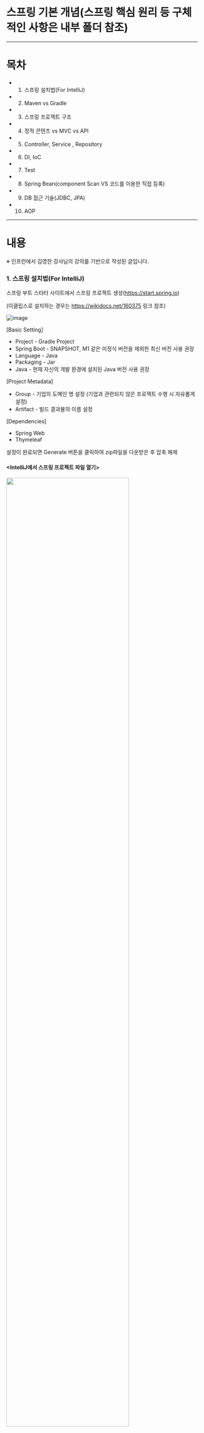 # 스프링 기본 개념(스프링 핵심 원리 등 구체적인 사항은 내부 폴더 참조)
---
# 목차
- 1. 스프링 설치법(For IntelliJ)
- 2. Maven vs Gradle
- 3. 스프링 프로젝트 구조
- 4. 정적 콘텐츠 vs MVC vs API
- 5. Controller, Service , Repository
- 6. DI, IoC
- 7. Test
- 8. Spring Bean(component Scan VS 코드를 이용한 직접 등록)
- 9. DB 접근 기술(JDBC, JPA)
- 10. AOP
---
# 내용

※ 인프런에서 김영한 강사님의 강의를 기반으로 작성된 글입니다.

### 1. 스프링 설치법(For IntelliJ)
스프링 부트 스타터 사이트에서 스프링 프로젝트 생성(https://start.spring.io)

(이클립스로 설치하는 경우는 https://wikidocs.net/160375 링크 참조)

![image](https://user-images.githubusercontent.com/101415950/192459186-e7f13542-1063-451d-b9aa-1dc41ff08650.png)

[Basic Setting]
- Project - Gradle Project
- Spring Boot - SNAPSHOT, M1 같은 미정식 버전을 제외한 최신 버전 사용 권장
- Language - Java
- Packaging - Jar
- Java - 현재 자신의 개발 환경에 설치된 Java 버전 사용 권장

[Project Metadata]
- Group - 기업의 도메인 명 설정 (기업과 관련되지 않은 프로젝트 수행 시 자유롭게 설정)
- Artifact - 빌드 결과물의 이름 설정

[Dependencies]
- Spring Web
- Thymeleaf

설정이 완료되면  Generate 버튼을 클릭하여 zip파일을 다운받은 후 압축 해제

#### <IntelliJ에서 스프링 프로젝트 파일 열기>

<img src="https://user-images.githubusercontent.com/101415950/192464593-05687cb8-63fc-4f75-b479-444342a26928.png" width="80%" height="80%">

1. IntelliJ 상단바의 파일(File)에서 열기(Open)을 클릭
2. 압축을 푼 스프링 프로젝트 폴더에서 build.gradle 선택 후 확인 버튼 클릭

<img src="https://user-images.githubusercontent.com/101415950/192465073-0e5bcfa3-1049-4fc8-a63d-3e6e6865b05b.png" width="50%" height="50%">

3. 위와 같은 안내메시지가 팝업되면 프로젝트로 열기 클릭
4. 약간의 시간을 소요하여 자동으로 다운로드가 진행됨을 확인

위 과정을 통해 IntelliJ에서 스프링 프로젝트를 생성할 수 있음

#### <Gradle을 통해서 실행 하는 방식에서 Java로 바로 실행하는 방식으로 설정하여 실행 속도를 높이는 방법>

<img src="https://user-images.githubusercontent.com/101415950/192476018-d1ffc1dd-0427-4fa0-8fc5-385e6638200a.png" width="80%" height="80%">

1. IntelliJ 상단바의 파일(File)에서 설정(Preferences)을 클릭
2. 빌드, 실행, 배포(Build, Execution, Deployment)에서 빌드 도구(Build Tools)를 통해 Gradle을 클릭한 뒤 적색 박스와 같이 설정

   -> 다음을 사용하여 빌드 및 실행(Build and run using) - IntelliJ IDEA
 
   -> 다음을 사용하여 테스트 실행(Run tests using) - IntelliJ IDEA

   -> Gradle JVM - 설치된 자바 버전 선택

---
### 2. Maven vs Gradle

maven과 gradle은 빌드(소스 코드 파일을 컴퓨터에서 실행할 수 있는 독립 소프트웨어 가공물(Artifact)로 변환시키는 과정)를 자동화하는 Tool

외부 소스 코드(외부 라이브러리)를 자동으로 추가하고 관리(버전도 자동으로 업데이트)

[빌드의 과정]
1. 소스 코드를 컴파일
2. 테스트 코드를 컴파일
3. 테스트 코드를 실행
4. 테스트 코드 리포트 작성
5. 기타 추가로 설정한 작업 진행(ex : 소나 큐브에 코드 정적 분석 위임 등)
6. 패키징 수행(java 라이브러리 외 다른 사람이 만들어 놓은 오픈소스를 작성한 코드와 묶는 작업)
7. 최종 sw 결과물(Artifact) 생성

하기 코드는 프로젝트에 필요한 라이브러리를 정의할 때 Maven과 Gradle의 작성법에 대한 차이를 예시로 듬

[maven]
```
<dependencies>
      <dependency>
          <groupId>org.springframework.boot</groupId>
          <artifactId>spring-boot-starter</artifactId>
      </dependency>
      <dependency>
          <groupId>org.springframework.boot</groupId>
          <artifactId>spring-boot-starter-test</artifactId>
      </dependency>
<dependencies> 
```

[gradle]
```
dependencies {
      implementation 'org.springframework.boot:spring-boot-starter'
      testImplementation 'org.springframework.boot:spring-boot-starter-test'
}
```

#### <maven이 아닌 gradle을 선택한 이유>

- maven은 pom.xml(Project Object Model) 파일에서 build를 xml로 정의하므로 구조화하기 쉽지만 문서의 양이 비대해지므로   

  JVM 기반의 grooby를 사용하는 gradle에 비해 설정 내용이 길어지고 가독성이 떨어짐

- gradle이 바뀐 파일들만 빌드하는 점진적 빌드 방식과 빌드 결과물을 저장하여 한번 빌드된 프로젝트의 다음 빌드는 매우 적은 시간이    

  소요되는 Daemon Process 그리고 Build Cashe를 사용하므로 maven에 비해 10~100배 가량 빌드 속도가 빠름

- maven은 라이브러리가 추가되거나 각 라이브러리가 서로 다른 버전의 라이브러리를 참조하는 종속성을 가지고 있을 경우 관리가 어려움   

   -> 상속 구조를 사용하므로 특정 설정을 몇몇 모듈에서만 공통으로 사용하기 위해 불필요한 부모 프로젝트를 생성해야 하여 상속

   -> 설정이 다른 프로젝트가 하나라도 있으면 그 프로젝트는 상속할 수 없으므로 거의 모든 설정을 중복하여 작성해야함

- gradle은 설정 주입시 프로젝트의 조건을 체크할 수 있으므로 프로젝트 별로 유연하게 설정할 수 있음 (settings.gradle에서 설정) 

   -> 구성 주입 방식을 통해 조건에 따라 특정 프로젝트에만 주입하므로 불필요한 프로젝트가 필요없음


#### <gradle 라이브러리 구성>

Package, Artifact, Version 으로 구성
- group : 소스코드가 작성된 패키지 명
- Artifact : 라이브러리의 고유한 명칭
- version : 버전 명칭(생략 시 최신 버전)

라이브러리 앞에 적용된 명령어는 라이브러리가 적용될 Scope를 의미
- implementation : 전 범위에 적용
- testImplementation : 테스트 시에만 적용
- debugimplementation : 디버그 모드에서만 적용
- androidTestimplementation : 안드로이스 테스트 시에만 적용

implementation 'org.springframework.boot:spring-boot-starter'의 뜻은 아래와 같음

-> org.springframework.boot 패키지에서 spring-boot-starter 라이브러리의 최신버전을 전범위에 적용 

---
### 3. 스프링 프로젝트 구조

#### <전체적인 프로젝트 구조>

<img src="https://user-images.githubusercontent.com/101415950/192735277-c8a88b0f-3eff-4130-879f-8e4360e035ba.png" width="40%" height="40%">

1. src/main/java   

   - java 파일을 작성하기 위한 공간으로 Controller, Service, Repository, Entity 파일 등이 속한 디렉토리   

   - 이 디렉토리에 속한 <프로젝트명> + Application.java 파일은 프로그램 시작을 담당하는 파일

2. src/main/resources

   - java 파일을 제외한 HTML, CSS, Javascript, 환경파일 등 작성하는 공간으로 static, templates 그리고 application.properties 파일이   
     기본적으로 생성

3. static

   - css, fonts, images, plugin, scripts 등의 정적 리소스 파일이 속한 디렉토리

4. templates

   - 사용자에게 화면을 출력하기 위한 HTML, JSP, Thymeleaf 등 자바 객체와 연동되는 templates 파일이 저장되는 디렉토리

5. application.properties

   - 프로젝트의 환경 설정, 데이터베이스 등의 설정을 저장하는 파일   
     (Tomcat(WAS) 설정, 데이터베이스 관련 정보를 key-value 형식으로 지정 등)

   - 웹 애플리케이션을 실행하면 자동으로 로딩

6. src/test/java

   - 테스트 코드를 작성하는 공간으로 JUnit과 스프링부트의 테스팅 도구를 사용하여 서버를 실행하지 않고 테스트가 가능

   - 각각의 개발 단계에 알맞는 단위 테스트 및 통합 테스트를 진행하는 용도로 사용

7. build.gradle

   - 환경설정 및 프로젝트를 위해 필요한 플러그인과 라이브러리를 기술하는 파일 (해당 글 2장 참고)

---
### 4. 정적 콘텐츠 vs MVC vs API

#### <정적 콘텐츠>

덧셈, 뺄셈 등 연산과 같이 사용자의 행동에 의해 변화하는 동적 콘텐츠가 아닌    

한번 정해놓으면 변하지 않고 계속 유지되는 콘텐츠로 응답하는 방식

- resources/static/hello-static.html에 다음과 같이 작성 후 스프링을 실행   
```
<!DOCTYPE HTML>
<html>
<head>
<title>static content</title>
<meta http-equiv="Content-Type" content="text/html; charset=UTF-8" />
</head>
<body>
정적 컨텐츠 입니다.
</body>
</html>
```
- URL에 http://localhost:8080/hello-static.html을 입력하면 하기 사진과 같은 결과가 도출
<img src="https://user-images.githubusercontent.com/101415950/192709042-9d1dd8e3-0ae5-40b3-9527-c3860ef04bbd.png" width="50%" height="50%">

- 동작 순서
<img src="https://user-images.githubusercontent.com/101415950/192704982-ba9520e4-253e-414d-8e89-eddd04963f52.png" width="80%" height="80%">

1. 웹브라우저에서 http://localhost:8080/hello-static.html 주소를 Tomcat(WAS)으로 전송 
2. Tomcat(WAS)에서 스프링 컨테이너로 해당 요청을 전송하여 hello-static 관련 Controller를 찾는 과정을 수행
3. Controller가 없는 경우 resources에 있는 hello-static 관련 html 파일을 찾아 웹 브라우저에 전송하여 화면에 출력

<br/><br/>

#### <MVC 방식>

시스템을 모델, 뷰, 컨트롤러 3가지 역할로 구조화한 방식(정보처리기사 참고)   

각 부분은 별도의 컴포넌트로 분리되어 있음

뷰를 여러 개 만들 수 있으므로 사용자의 요구가 발생하면 시스템이 이를 처리하고 반응하는 대화형 애플리케이션에 적합

<img src="https://user-images.githubusercontent.com/101415950/192724212-ea883698-3ea5-4806-a803-8c7f53566980.png" width="80%" height="80%">

1. Model : 추출, 저장, 삭제 등 데이터를 처리하는 역할 (내부 비즈니스 로직)
2. View : 사용자의 요청에 의해 가공된 정보를 출력하는 역할 (사용자 인터페이스)
3. controller : 사용자의 요청(url)에 적절한 비즈니스 로직(서비스)을 호출하고 그 결과를 받아 뷰로 전달   

- controller 구현
```
@Controller
public class HelloController {
   @GetMapping("hello-mvc")
   public String helloMvc(@RequestParam("name") String name, Model model) {
      model.addAttribute("name", name);
      return "hello-template";
   }
}
```

- View 구현(resources/static/hello-template.html)   
```
<html xmlns:th="http://www.thymeleaf.org">
<body>
<p th:text="'hello ' + ${name}">hello! empty</p>
</body>
</html>
```

※ @RequestParam("name")은 url이 전달될 때 value가 담긴 name 파라미터를 받아올 때 사용, 즉 HTTP 요청 파라미터를 받기 위해 사용

- 실행 결과(http://localhost:8080/hello-mvc?name=spring!!!!!!)
<img src="https://user-images.githubusercontent.com/101415950/193284509-dcf94e77-8f6c-4057-bdfc-876eabfa4a1f.png" width="80%" height="80%">

- 동작 순서
<img src="https://user-images.githubusercontent.com/101415950/193286010-26b7449d-d3a2-458a-ad77-4b3e12c7ecfb.png" width="80%" height="80%">

1. 웹브라우저에서 http://localhost:8080/hello-mvc?name=spring 주소를 Tomcat(WAS)으로 전송 
2. Tomcat(WAS)에서 스프링 컨테이너로 해당 요청을 전송하여 hello-mvc 관련 Controller를 찾는 과정을 수행(@GetMapping("hello-mvc"))
3. Controller에서 model에 name:spring을 담아 viewResolver(resources/static/hello-template.html)로 전송
4. hello-template에서 Thymeleaf(html 파일에서 동적으로 요청을 처리하기 위한 기술) 템플릿 엔진으로 요청을 처리하여 웹 브라우저에 전송

<br/><br/>

#### <API 방식, Application Programming Interface>

API는 소프트웨어가 다른 소프트웨어로부터 지정된 형식으로 명령을 받을 수 있는 수단

프로그램들이 서로 상호작용하는 것을 도와주는 매개체 역할 수행

어떤 프로그래밍 언어를 쓰든 무슨 프레임워크를 쓰든 API 폼에 맞춰서 개발

- controller 구현(@ResponseBody 문자 반환)
```
@Controller
public class HelloController {

	@GetMapping("hello-string")
	@ResponseBody
	public String helloString(@RequestParam("name") String name) {
		return "hello " + name;
	}
}
```

- controller 구현(@ResponseBody 객체 반환)
```
@Controller
public class HelloController {

	@GetMapping("hello-api")
	@ResponseBody
	public Hello helloApi(@RequestParam("name") String name) {
		Hello hello = new Hello();
		hello.setName(name);
		return hello;
	}

	static class Hello {
		private String name;

		public String getName() {
			return name;
		}

		public void setName(String name) {
			this.name = name;
		}
	}
}
```
- 실행 결과(http://localhost:8080/hello-api?name=spring!!!!!!)
<img src="https://user-images.githubusercontent.com/101415950/193285275-2ff6e6d7-dc8a-47c2-a1df-65ddef51c91b.png" width="80%" height="80%">

- 동작 순서
<img src="https://user-images.githubusercontent.com/101415950/192705493-8abdce7a-558a-4b1f-9f39-82585aa7f0c5.png" width="80%" height="80%">

1. 웹브라우저에서 http://localhost:8080/hello-api?name=spring 주소를 Tomcat(WAS)으로 전송 
2. Tomcat(WAS)에서 스프링 컨테이너로 해당 요청을 전송하여 hello-mvc 관련 Controller를 찾는 과정을 수행(@GetMapping("hello-api"))   
3. Controller에서 @ResponseBody 어노테이션에 의해 HTTP의 Body에 문자 or 객체를 직접 반환(객체는 JSon으로 변환되어 반환)   

   (이 과정에서 viewResolver 대신 클라이언트의 HTTP Accept 해더와 서버의 컨트롤러 반환 타입 정보 둘을 조합하여   
   
   HttpMessageConverter가 동작하여 문자 or 객체를 직접 처리)
	
	- 기본 문자 처리 : StringHttpMessageConverter
	- 기본 객체 처리 : MappingJackson2HttpMessageConverter
	- 기타 byte 처리 등 여러 HttpMessageConverter가 기본으로 등록되어 있음

---
### 5. Controller, Service , Repository

역할 별로 분할하여 가독성 및 유지보수 편의성 증진

마치 조립 기계처럼 원하는 데이터 저장소 및 객체 등을 조립하고 분해하기 위함

![image](https://user-images.githubusercontent.com/101415950/192966018-e6c0cb87-aa3b-4277-9868-7c0ca0f03f38.png)

1. DTO(Data Transfer Object)

   - 변수 및 객체를 송수신할 데이터의 자료형에 알맞게 생성

   - 데이터를 담아서 전달하는 바구니 역할을 하는 데이터 전송 객체

   - Domain(Entity Class)와 DTO를 분리하는 이유는 DB와 View 사이의 역할을 분리하기 위함   
     (Controller에서 Domain(Entity Class)에 직접 사용하지 못하게 하여 의도하지 않은 DB 컬럼 변경 방지)

2. DAO(Data Access Object)

   - 데이터베이스에 접근하고, SQL을 활용하여 데이터를 실제로 조작하는 코드를 구현하는 과정 (JPA가 대신 그 역할을 수행)

3. Domain(Entity Class)

   - 비즈니스 도메인 객체 (ex. 회원, 주문, 쿠폰 등등 주로 데이터베이스에 저장하고 관리)

   - 실제 DB 테이블과 Mapping되는 클래스로 DB 테이블 내 존재하는 컬럼만을 속성으로 가져야 함

4. Controller

   - 사용자의 요청에 적절한 서비스를 호출하여, 그 결과가 사용자에게 반환하는 코드를 구현 (웹 MVC의 Controller 역할과 동일)

5. Service

   - 사용자의 요청에 응답하기 위한 비즈니스 로직을 구현

   - DB의 데이터가 필요할 때는 리포지토리에게 요청

   - 엔티티 객체와 DTO 객체를 서로 변환하여 양방향으로 전달

6. Repository

   - Domain(Entity Class)에 의해 생성된 DB에 접근하는 메서드들을 사용하기 위한 인터페이스

   - DB 연결, 해제, 자원 관리 및 CRUD 작업 처리(ex. 도메인 객체를 DB에 저장하고 관리)

---
### 6. DI, IoC

#### <의존성 주입(DI : Dependency Injection)>

객체의 의존 관계를 외부에서 주입하는 방식

스프링에서는 의존 설정에 의해 Spring Container 의존성 자동 주입이 발생

Controller가 service와 repository를 통해서만 데이터를 조회하고 수정할 수 있는 것을 의존 관계가 있다고 표현 가능 

Spring에서는 주입이 필요한 객체에 @Autowired 어노테이션을 붙여 주입

주입할 객체가 하나인 경우 @Autowired 어노테이션 생략이 가능 

@Autowired가 여러 개 있을 경우 가장 많은 의존성을 주입할 수 있는 생성자를 사용하여 의존성 주입

기본적으로 설정을 바꾸지 않는 이상 Spring Container에 명칭이 동일한 객체 등록 불가능(싱글톤 패턴)

<br/>

- DI를 사용해야 하는 이유

	- 역활을 분리하여 응집도를 높이고 결합도를 낮춰 유지보수에 유연한 구조로 만들기 위해

	- 객체를 직접 주입하는 경우 객체의 변경이 필요하면 특정 객체를 사용한 모든 클래스 변경 필요(강한 결합)

	- 객체를 외부에서 주입하는 경우 객체를 한 번만 생성하여 재사용 가능하므로 유지보수 용이(약한 결합)


[객체를 직접 주입하는 경우]
```
//1. 양복 클래스
public class Suit{
    private String name;

    public Suit(){
    }
}

//2. 사람A, 사람B 클래스에서 양복 객체 생성
public class HumanA{
    public Suit suit;
    
    public HumanA() {
        this.suit = new Suit();
    }
}

public class HumanB{
    public Suit suit;
    
    public HumanB() {
        this.suit = new Suit();
    }
}
```

```
//3. 양복 클래스에서 양복 객체에 메이커 명을 지어준다면,
public class Suit{
    private String name;

    public Suit(String name){
        this.name = name;
    }
}

//4. 사람A, 사람B 클래스에 있는 양복 객체에도 해당 변경사항을 적용해야함
public class HumanA{
    public Suit suit;
    
    public HumanA() {
        this.suit = new Suit(String name);
    }
}

public class HumanB{
    public Suit suit;
    
    public HumanB() {
        this.suit = new Suit(String name);
    }
}
```


제어 순서 : 사람 -> 양복 -> 양복 명칭 -> .....

<br/>

[객체를 외부에서 주입하는 경우]
```
//1. 양복 클래스(양복 객체 한 번만 생성)
public class Suit{
    private String name;

    public Suit(){
    }
}
Suit suit = new Suit();

//2. 사람A, 사람B 클래스에서 양복 객체 생성(양복 객체 사용/재사용)
public class HumanA{
    public Suit suit;
    
    public HumanA(Suit suit) {
        this.suit = Suit;
    }
}

public class HumanB{
    public Suit suit;
    
    public HumanB(Suit suit) {
        this.suit = Suit;
    }
}
```

```
//3. 양복 클래스에서 양복 객체에 메이커 명을 지어줘도
public class Suit{
    private String name;

    public Suit(String name){
        this.name = name;
    }
}
Suit suit = new Suit(String name);

//4. 사람A, 사람B 클래스는 변경이 필요하지 않음
public class HumanA{
    public Suit suit;
    
    public HumanA(Suit suit) {
        this.suit = Suit;
    }
}

public class HumanB{
    public Suit suit;
    
    public HumanB(Suit suit) {
        this.suit = Suit;
    }
}
```

제어 순서 : ....양복 명칭 -> 양복 -> 사람 

 <br/><br/>

- Field Injection(필드 주입)
```
@Controller
public class MemberController {
	
	@Autowired
	private MemberService memberService;
}
```
   
  1. 생성자 or Setter가 없으므로 수동 의존성 주입이 필요한 테스트 불가능
	
  2. 의존성이 프레임워크에 강하게 종속되는 문제점 발생
   
 <br/><br/>
   
- Setter Injection(수정자 주입)
```
@Controller
public class MemberController {
	private  MemberService memberService;
	
	@Autowired
	public void setMemberController(MemberService memberService) {
		this.memberService = memberService;
	}
}
```
  
  1. 속성에 final를 작성할 수 없으므로 의존성 불변을 보장할 수 없음 

  2. 런타임 중 setter를 다시 호출하여 이미 주입된 의존성 변경이 가능

  3. 주로 런타임 중 의존성 수정하거나 선택적 의존성(의존성 주입이 반드시 필수가 아닌 것을 의미)에 사용   
  
<br/><br/> 
  
- Construction Injection(생성자 주입)
```
@Controller
public class MemberController {
	private final MemberService memberService;
	
	@Autowired
	public MemberController(MemberService memberService) {
		this.memberService = memberService;
	}
}
```

  1. 객체의 최초 생성 시점에 스프링이 모든 의존성을 주입

  2. 생성자 호출 시 final에 의해서 의존성 주입이 최초 1회만 이루어짐

  3. 생성자 주입은 의존관계 불변이므로 NullPointerException 방지(다른 방식은 직접 객체를 생성하여 방지)
  
<br/>

- 주입 대상이 여러 개인경우

  - 의존성 주입 우선 순위는 생성자 -> 필드 -> 수정자 순

  - 의존성 주입 대상을 찾을 때 자료형 -> @Qualifier -> @Primary -> Bean name 순으로 탐색   
     (매개변수명과 등록된 Bean의 이름이 일치하는지 체크)

  - @Primary 어노테이션은 해당 타입의 의존성을 주입할 때 우선적으로 주입

  - @Qualifier(value = "bean 객체 이름") 의존성 주입 객체를 선택가능

<br/>

- 싱글톤 패턴

	- 어떤 클래스의 객체가, 해당 프로세스에서 딱 하나만 만들어져 있어야 할 때 사용

	- 즉 어느 페이지에서든 해당 객체를 동일한 것으로 사용해야 할 때 사용

	- 스프링에서는 싱글톤 패턴을 적용하지 않아도 기본적으로 객체를 싱글톤으로 관리하여 싱글톤 단점 해결

	- 스프링 컨테이너 종료 시 Spring Bean 전부 삭제하므로 단위테스트가 가능

	- 스프링에서 싱글톤으로 관리하는 이유는 대규모 트래픽을 처리하기 위함(새로 생성하지 않고 동일한 객체를 반환하므로)

	- ex) 스마트폰에서 다크모드 설정 시 다른 페이지로 이동하더라도 다크모드가 유지되어야 함

#### <제어의 역전(IoC : Inversion of Control)>

개발자가 작성한 객체의 제어 권한이 프레임워크로 넘어가서 스프링 컨테이너에서 객체를 호출하는 것

위 DI 파트의 사람과 양복의 예시처럼 작은 부품부터 거꾸로 조립되는 것이 특징(제어흐름이 바뀜)

component Scan 방식이나 코드로 직접 등록하는 방식에 의해 스프링 컨테이너에 Spring Bean 형태로 등록 후 의존성 자동 주입(8장에서 설명)

자주 사용하는 객체를 미리 메모리에 올려 두고 사용자가 객체에 대한 사용 요청했을 때, 올려둔 객체를 재활용하는 것이 IoC의 개념

※ Sprint Bean : 스프링 컨테이너가 관리하는 객체

<img src="https://user-images.githubusercontent.com/101415950/193053533-899af1ee-89e0-491e-8761-cfa9f232354d.png" width="80%" height="80%">

---

### 7. Test(with JUnit)

테스트 코드의 의미는 작성된 코드를 자동으로 테스트해주는 코드를 추가로 작성한 것

테스트 코드를 이용하여 작성한 모든 코드를 한번에 테스트할 수 있으므로 직접 프로그램을 실행하여 테스트하는 것보다 효율적임

- junit
	- 자바 프로그래밍 언어용 단위 테스트 프레임워크이다

	- 단위 테스트는 각각 모듈 단위(로그인, 회원가입, 검색 등)로 테스트하는 것을 의미, 즉 메소드에 대한 테스트
	
	- Spring에서는 Junit을 사용하여 Spring Container에 있는 Bean을 테스트   
	  (@Test 어노테이션 메서드 호출 시 새로운 인스턴스를 생성하여 독립적인 테스트가 이루어짐)
	
	- 단정 메소드(assert)로 테스트 케이스의 수행결과를 판별

	- @Test : 테스트를 수행하는 메소드라는 의미이며 독립적인 테스트를 위해 @Test 메소드마다 객체 별도 생성

	- @Before : @Test 메소드가 실행되기 전 반드시 실행되는 메소드, 주로 Set-up 코드에 활용
	
	- @After : @Test 메소드가 실행된 후 반드시 실행되는 메소드, 주로 clear 코드에 활용

	- @Ignore : 이 어노테이션이 선언된 메소드는 무시(Skip)

```
class MemberServiceTest {
	MemberService memberService;
	MemoryMemberRepository memberRepository;

	@BeforeEach //각 @Test 메소드가 실행되기 전 반드시 실행
	public void beforeEach() {
		memberRepository = new MemoryMemberRepository();
		memberService = new MemberService(memberRepository);
	}

	@AfterEach //각 @Test 메소드가 실행된 후 반드시 실행
	public void afterEach() {
		memberRepository.clearStore();
	}

	@Test //테스트 메소드
	public void 회원가입() throws Exception {
		//Given
		Member member = new Member();
		member.setName("hello");
		//When
		Long saveId = memberService.join(member);
		//Then
		Member findMember = memberRepository.findById(saveId).get();
		assertEquals(member.getName(), findMember.getName()); //assertEquals(예상값,실제값) 일치하면 Pass
	}

	@Test //테스트 메소드
	public void 중복_회원_예외() throws Exception {
		//Given
		Member member1 = new Member();
		member1.setName("spring");
		Member member2 = new Member();
		member2.setName("spring");
		//When
		memberService.join(member1);
		IllegalStateException e = assertThrows(IllegalStateException.class,() -> memberService.join(member2));//예외가 발생해야 한다.
		assertThat(e.getMessage()).isEqualTo("이미 존재하는 회원입니다."); //assertThat(조건Boolean) 참이면 Pass
	}
}
```


- Spring 통합 테스트(Spring Container와 DB까지 연결한 테스트)

	- @SpringBootTest : Spring Container와 테스트를 함께 실행
	
	- @Transactional : 테스트 시작 전 트랜잭션을 시작하고 테스트 완료 후 Rollback하여 DB에 데이터가 남지 않으므로 다음 테스트 영향 X
 
```
@SpringBootTest
@Transactional
class MemberServiceIntegrationTest {
	
	@Autowired MemberService memberService;
	@Autowired MemberRepository memberRepository;

	@Test //테스트 메소드
	public void 회원가입() throws Exception {
		//Given
		Member member = new Member();
		member.setName("hello");
		//When
		Long saveId = memberService.join(member);
		//Then
		Member findMember = memberRepository.findById(saveId).get();
		assertEquals(member.getName(), findMember.getName()); //assertEquals(예상값,실제값) 일치하면 Pass
	}

	@Test //테스트 메소드
	public void 중복_회원_예외() throws Exception {
		//Given
		Member member1 = new Member();
		member1.setName("spring");
		Member member2 = new Member();
		member2.setName("spring");
		//When
		memberService.join(member1);
		IllegalStateException e = assertThrows(IllegalStateException.class,() -> memberService.join(member2));//예외가 발생해야 한다.
		assertThat(e.getMessage()).isEqualTo("이미 존재하는 회원입니다."); //assertThat(조건Boolean) 참이면 Pass
	}
}
```

---
### 8. Spring Bean(component Scan VS 코드로 직접 등록)

Spring Bean은 Spring 컨테이너가 관리하는 객체

#### <component Scan 방식으로 Spring Bean 등록>

```
@Repository
public class MemoryMemberRepository implements MemberRepository {}
```

- 정형화된 Controller, Service, Repository 코드일 경우에 사용

- 클래스 앞에 @Component 애노테이션(@Controller, @Service, @Repository 포함)이 있으면 Spring Bean으로   
  자동 등록 

- 마치 아무것도 없는 공장(Spring Container)에 일을 시작하기 위해 마킹한 설비(Controller 등)들을 공장안으로   
  운반하는 것

#### <코드로 직접 Spring Bean 등록>
```
@Configuration
public class SpringConfig {
	
	private final DataSource dataSource;

	public SpringConfig(DataSource dataSource) {
		this.dataSource = dataSource;
	}
	
	@Bean
	public MemberService memberService() {
		return new MemberService(memberRepository());
	}

	@Bean
	public MemberRepository memberRepository() {
		//return new MemoryMemberRepository();
		return new JdbcMemberRepository(dataSource);
	}
}
```

<img src="https://user-images.githubusercontent.com/101415950/193201763-6ca2a3d7-48b7-4b50-844c-371f2f44c85b.png" width="80%" height="80%">

- Controller는 정형화된 모듈이므로 굳이 직접 Spring Bean에 등록하지 않고 component Scan 방식으로 진행한다.   
  (사용자의 요청에 적절한 서비스를 호출하여, 그 결과가 사용자에게 반환하는 코드를 구현하는 역할을 하기 때문)

- 해당 예제를 진행할 때, Service 클래스와 Repository 클래스의 @Service, @Repository 제거한다.

- 정형화 되지 않거나, 상황에 따라 구현 클래스를 변경해야 하는 경우에 사용(9장 DB 접근 기술 예제 참고)   
  (ex. 데이터 베이스 변경 : 순수 JDBC -> JPA)

- 스프링의 DI를 이용하면 기존 코드를 전혀 손대지 않고, 설정만으로 구현 클래스를 변경할 수 있음   
  -> 개방-폐쇄 원칙(OCP, Open-Closed Principle) : 확장에는 열려있고, 수정과 변경에는 닫혀있음

---
### 9. DB 접근 기술(JDBC, JPA)

#### 순수 JDBC(Java Database Connectivity)

- 순수 JDBC 개념 

	- JDBC는 자바에서 데이터베이스에 접속할 수 있도록 하는 자바 API로 데이터 조회 및 수정 기능 등 제공

	- connection 객체 : DB와 어플리케이션의 연결을 관리
	
	- prepareStatement 객체 : SQL문을 미리 생성하여 변수를 따로 입력하는 방식(SQL Injection 공격 방어)
	
	- ResultSet 객체 : SQL문 실행 결과값을 받는 객체
	
	- DB에서 정보를 가져올 때마다 연결 및 해제해야하는 번거로움과 서버 과부하, 속도 저하 문제 있음
	
	- connection, prepareStatement, ResultSet 등 반복되는 코드가 많아 유지보수하기 까다로움

```
public class JdbcMemberRepository implements MemberRepository {

	private final DataSource dataSource;
	
	public JdbcMemberRepository(DataSource dataSource) {
		this.dataSource = dataSource;
	}

	@Override
	public Member save(Member member) {
		String sql = "insert into member(name) values(?)";
		Connection conn = null;
		PreparedStatement pstmt = null;
		ResultSet rs = null;
		try {
			conn = getConnection();
			pstmt = conn.prepareStatement(sql,
			Statement.RETURN_GENERATED_KEYS);
			pstmt.setString(1, member.getName());
			pstmt.executeUpdate();
			rs = pstmt.getGeneratedKeys();
			if (rs.next()) {
				member.setId(rs.getLong(1));
			} else {
				throw new SQLException("id 조회 실패");
			}
			return member;
		} catch (Exception e) {
			throw new IllegalStateException(e);
		} finally {
			close(conn, pstmt, rs);
		}
	}

	@Override
	public Optional<Member> findById(Long id) {
		String sql = "select * from member where id = ?";
		Connection conn = null;
		PreparedStatement pstmt = null;
		ResultSet rs = null;
		try {
			conn = getConnection();
			pstmt = conn.prepareStatement(sql);
			pstmt.setLong(1, id);
			rs = pstmt.executeQuery();
			if(rs.next()) {
				Member member = new Member();
				member.setId(rs.getLong("id"));
				member.setName(rs.getString("name"));
				return Optional.of(member);
			} else {
				return Optional.empty();
			}
		} catch (Exception e) {
			throw new IllegalStateException(e);
		} finally {
			close(conn, pstmt, rs);
		}
	}

	private Connection getConnection() {
		return DataSourceUtils.getConnection(dataSource);
	}

	private void close(Connection conn, PreparedStatement pstmt, ResultSet rs){
		try {
			if (rs != null) {
				rs.close();
			}
		} catch (SQLException e) {
			e.printStackTrace();
		}
		
		try {
			if (pstmt != null) {
				pstmt.close();
			}
		} catch (SQLException e) {
			e.printStackTrace();
		}

		try {
			if (conn != null) {
				close(conn);
			}
		} catch (SQLException e) {
			e.printStackTrace();
		}
	}

	private void close(Connection conn) throws SQLException {
		DataSourceUtils.releaseConnection(conn, dataSource);
	}
}
```

#### 스프링 JDBC Template

- 스프링 JDBC Template 개념 
 
	- 순수 JDBC와 동일한 환경설정

	- 스프링 JdbcTemplate과 MyBatis 같은 라이브러리는 JDBC API에서 반복 코드를 대부분 제거해주지만,
	  하지만 SQL은 직접 작성 필요

```
public class JdbcTemplateMemberRepository implements MemberRepository {

	private final JdbcTemplate jdbcTemplate;
	
	public JdbcTemplateMemberRepository(DataSource dataSource) {
		jdbcTemplate = new JdbcTemplate(dataSource);
	}

	@Override
	public Member save(Member member) {
		SimpleJdbcInsert jdbcInsert = new SimpleJdbcInsert(jdbcTemplate);
		jdbcInsert.withTableName("member").usingGeneratedKeyColumns("id");
		Map<String, Object> parameters = new HashMap<>();
		parameters.put("name", member.getName());

		Number key = jdbcInsert.executeAndReturnKey(new MapSqlParameterSource(parameters));
		member.setId(key.longValue());
		return member;
	}

	@Override
	public Optional<Member> findById(Long id) {
		List<Member> result = jdbcTemplate.query("select * from member where id = ?", memberRowMapper(), id);
		return result.stream().findAny();
	}

	private RowMapper<Member> memberRowMapper() {
		return (rs, rowNum) -> {
			Member member = new Member();
			member.setId(rs.getLong("id"));
			member.setName(rs.getString("name"));
			return member;
		};
	}
}
```

#### <JPA(Java Persistence API)>

- JPA 개념 

	- JPA는 java 생태계에서 ORM(Object-Relational Mapping)의 기술 표준을 사용하는 인터페이스 모음

	- 즉 인터페이스이므로 하이버네이트(Hibernate)와 같은 구현체가 필요

	- 기존의 반복 코드를 없애고 기본적인 SQL은 JPA가 직접 만들어서 실행

	- SQL과 데이터 중심 설계에서 객체 중심의 설계로 패러다임 전환 가능 -> 개발 생산성 상승

<br/>

- 스프링 부트에 JPA 설정 추가(resources/application.properties)
```
spring.datasource.url=jdbc:h2:tcp://localhost/~/test
spring.datasource.driver-class-name=org.h2.Driver
spring.datasource.username=sa

spring.jpa.show-sql=true //JPA가 생성하는 SQL 출력
spring.jpa.hibernate.ddl-auto=none //테이블 자동 생성 기능 Off(create 사용 시 엔티티 정보를 바탕으로 테이블 직접 생성)
```
<br/>

-JPA 엔티티 매핑

```
@Entity
public class Member {

	@Id @GeneratedValue(strategy = GenerationType.IDENTITY)
	private Long id;
	private String name;

	public Long getId() {
		return id;
	}

	public void setId(Long id) {
		this.id = id;
	}

	public String getName() {
		return name;
	}

	public void setName(String name) {
		this.name = name;
	}
}
```

- JPA를 JDBC 대신 적용한 예시
```
public class JpaMemberRepository implements MemberRepository {
	private final EntityManager em;

	public JpaMemberRepository(EntityManager em) {
		this.em = em;
	}

	public Member save(Member member) {
		em.persist(member);
		return member;
	}

	public Optional<Member> findById(Long id) {
		Member member = em.find(Member.class, id);
		return Optional.ofNullable(member);
	}

	public List<Member> findAll() {
		return em.createQuery("select m from Member m", Member.class).getResultList();
	}

	public Optional<Member> findByName(String name) {
		List<Member> result = em.createQuery("select m from Member m where m.name = :name", Member.class)
			.setParameter("name", name)
			.getResultList();
		return result.stream().findAny();
	}
}
```

<br/>

- 서비스 계층에 트랜잭션 추가
	- 해당 클래스의 메서드를 실행할 때 트랜잭션을 시작
	
	- 메서드가 정상 종료되면 트랜잭션을 커밋
	
	- 만약 런타임 예외가 발생하면 롤백
	
	- JPA를 통한 모든 데이터 변경은 트랜잭션 안에서 실행해야 함

```
import org.springframework.transaction.annotation.Transactional

@Transactional
public class MemberService {}
``` 

#### 스프링 데이터 JPA

- 스프링 데이터 JPA 개념

	- Repository에 구현 클래스 없이 인터페이스 만으로 개발 가능(반복 개발해온 기본 CRID 기능은 자동으로 구현체 생성)
	
	- 핵심 비즈니스 로직을 개발하는 데 집중할 수 있음

	- findByName(), findByEmail() 처럼 메서드 이름 만으로 조회 기능 제공(findBy이름())
	
	- 페이징 기능 자동 제공
	
	- 실무에서 복잡한 동적 쿼리는 Querydsl 라이브러리 사용
	
	- 대단히 어려운 쿼리는 JPA가 제공하는 네이티브 쿼리나 스프링 JdbcTemplate를 사용

<img src="https://user-images.githubusercontent.com/101415950/193208346-7d58b3ed-b5aa-4e41-a746-bdb442cf8d93.png" width="50%" height="50%">

- 스프링 데이터 JPA를 JPA 대신 적용한 예시
```
public interface SpringDataJpaMemberRepository extends JpaRepository<Member, Long>, MemberRepository {
	Optional<Member> findByName(String name);
}
```

---
### 10. AOP(관점 지향 프로그래밍, Aspect Oriented Programming)

AOP는 공통 관심 사항과 핵심 관심 사항을 분리하여 모듈화하는 방식을 의미

각 메서드에 공통적으로 실행할 기능을 모듈화하여 원하는 곳에 적용할 때 사용   
(ex. 기능 실행 시 소요되는 시간을 측정하는 기능을 몇 천개의 메서드에 적용할 때)

<img src="https://user-images.githubusercontent.com/101415950/193165846-0dbd5c28-5998-4f62-b92e-7c7bb6d2476f.png" width="80%" height="80%">

<br/>

- 시간 측정 로직을 별도로 작성
```
@Component
@Aspect
public class TimeTraceAop {

	@Around("execution(* hello.hellospring..*(..))") //hello.hellospring 디렉터리 내 있는 모든 메서드에 적용
	public Object execute(ProceedingJoinPoint joinPoint) throws Throwable {
		long start = System.currentTimeMillis();
		System.out.println("START: " + joinPoint.toString()); //현재 실행 있는 메서드 출력
		try {
			return joinPoint.proceed(); //메서드 실행
		} finally {
			long finish = System.currentTimeMillis();
			long timeMs = finish - start;
			System.out.println("END: " + joinPoint.toString()+ " " + timeMs + "ms"); //현재 종료되고 있는 메서드 출력
		}
	}
}
```

1. 핵심 관심 사항(비즈니스 로직)을 깔끔하게 유지

2. 가독성 및 유지보수 측면에서 유리

3. 원하는 대상에 적용할 수 있음

<br/>

- AOP가 실행되는 과정
<img src="https://user-images.githubusercontent.com/101415950/193166540-b8e2efad-84b5-49d8-b6a5-95d5fffca486.png" width="80%" height="80%">

1. 프록시 패턴을 사용한 프록시 AOP 방식

2. AOP의 적용대상이 되는 객체에 대한 프록시 생성

3. 비즈니스 로직에 접근할 때 객체에 바로 접근하지 않고 프록시를 통해 간접적으로 접근

4. 프록시는 공통 기능을 실행한 뒤 대상 객체의 실제 메서드를 호출하거나 실제 메서드를 호출한 후 공통 기능 실행

<br/>

- 프록시 패턴(대리인 패턴, 유튜브 얄팍한 코딩 사전 참고)

	- 클래스 중에서 시간이 많이 걸리거나 메모리를 많이 차지하여 객체로 여럿 생성하기 부담스러운 경우가 있음

	- 그 해당 클래스의 프록시(대리자) 클래스를 따로 만들어 가벼운 작업은 프록시가 처리하고 무거운 작업은 실제 클래스가 처리
	
	- 필요할 때만 실제 객체를 생성하므로 보다 효율적이고 유연한 프로그래밍 가능
	
	- ex) 유튜브에서 무거운 작업 : 프리뷰 실행, 가벼운 작업 : 제목 표시

	- 썸네일 객체에서 제목과 프리뷰를 두 메소드를 통해 각각 보여주되 처음에는 제목만 보여주는 프록시로 생성
	
	- 커서를 썸네일로 올리면 무거운 작업인 프리뷰를 실제 클래스가 담당하여 동작
	
![image](https://user-images.githubusercontent.com/101415950/193172857-8ba06812-1a8f-4509-96c1-01fbb8cc9f2a.png)

## 마크다운 언어 참조
https://gist.github.com/ihoneymon/652be052a0727ad59601
